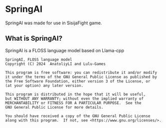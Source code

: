 # SpringAI
SpringAI was made for use in SisijaFight game.
## What is SpringAI?
SpringAI is a FLOSS language model based on Llama-cpp

    SpringAI, FLOSS language model
    Copyright (C) 2024  AnatoliyLI and Lulu-Games

    This program is free software: you can redistribute it and/or modify
    it under the terms of the GNU General Public License as published by
    the Free Software Foundation, either version 3 of the License, or
    (at your option) any later version.

    This program is distributed in the hope that it will be useful,
    but WITHOUT ANY WARRANTY; without even the implied warranty of
    MERCHANTABILITY or FITNESS FOR A PARTICULAR PURPOSE.  See the
    GNU General Public License for more details.

    You should have received a copy of the GNU General Public License
    along with this program.  If not, see <https://www.gnu.org/licenses/>.

